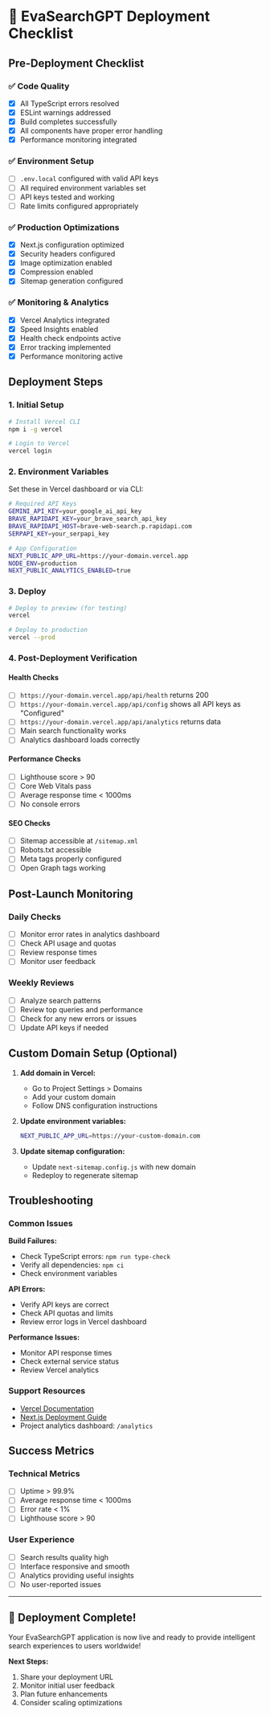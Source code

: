 # 🚀 EvaSearchGPT Deployment Checklist

## Pre-Deployment Checklist

### ✅ Code Quality
- [x] All TypeScript errors resolved
- [x] ESLint warnings addressed  
- [x] Build completes successfully
- [x] All components have proper error handling
- [x] Performance monitoring integrated

### ✅ Environment Setup
- [ ] `.env.local` configured with valid API keys
- [ ] All required environment variables set
- [ ] API keys tested and working
- [ ] Rate limits configured appropriately

### ✅ Production Optimizations
- [x] Next.js configuration optimized
- [x] Security headers configured
- [x] Image optimization enabled
- [x] Compression enabled
- [x] Sitemap generation configured

### ✅ Monitoring & Analytics
- [x] Vercel Analytics integrated
- [x] Speed Insights enabled
- [x] Health check endpoints active
- [x] Error tracking implemented
- [x] Performance monitoring active

## Deployment Steps

### 1. Initial Setup
```bash
# Install Vercel CLI
npm i -g vercel

# Login to Vercel
vercel login
```

### 2. Environment Variables
Set these in Vercel dashboard or via CLI:

```bash
# Required API Keys
GEMINI_API_KEY=your_google_ai_api_key
BRAVE_RAPIDAPI_KEY=your_brave_search_api_key
BRAVE_RAPIDAPI_HOST=brave-web-search.p.rapidapi.com
SERPAPI_KEY=your_serpapi_key

# App Configuration
NEXT_PUBLIC_APP_URL=https://your-domain.vercel.app
NODE_ENV=production
NEXT_PUBLIC_ANALYTICS_ENABLED=true
```

### 3. Deploy
```bash
# Deploy to preview (for testing)
vercel

# Deploy to production
vercel --prod
```

### 4. Post-Deployment Verification

#### Health Checks
- [ ] `https://your-domain.vercel.app/api/health` returns 200
- [ ] `https://your-domain.vercel.app/api/config` shows all API keys as "Configured"
- [ ] `https://your-domain.vercel.app/api/analytics` returns data
- [ ] Main search functionality works
- [ ] Analytics dashboard loads correctly

#### Performance Checks
- [ ] Lighthouse score > 90
- [ ] Core Web Vitals pass
- [ ] Average response time < 1000ms
- [ ] No console errors

#### SEO Checks
- [ ] Sitemap accessible at `/sitemap.xml`
- [ ] Robots.txt accessible
- [ ] Meta tags properly configured
- [ ] Open Graph tags working

## Post-Launch Monitoring

### Daily Checks
- [ ] Monitor error rates in analytics dashboard
- [ ] Check API usage and quotas
- [ ] Review response times
- [ ] Monitor user feedback

### Weekly Reviews
- [ ] Analyze search patterns
- [ ] Review top queries and performance
- [ ] Check for any new errors or issues
- [ ] Update API keys if needed

## Custom Domain Setup (Optional)

1. **Add domain in Vercel:**
   - Go to Project Settings > Domains
   - Add your custom domain
   - Follow DNS configuration instructions

2. **Update environment variables:**
   ```bash
   NEXT_PUBLIC_APP_URL=https://your-custom-domain.com
   ```

3. **Update sitemap configuration:**
   - Update `next-sitemap.config.js` with new domain
   - Redeploy to regenerate sitemap

## Troubleshooting

### Common Issues

**Build Failures:**
- Check TypeScript errors: `npm run type-check`
- Verify all dependencies: `npm ci`
- Check environment variables

**API Errors:**
- Verify API keys are correct
- Check API quotas and limits
- Review error logs in Vercel dashboard

**Performance Issues:**
- Monitor API response times
- Check external service status
- Review Vercel analytics

### Support Resources
- [Vercel Documentation](https://vercel.com/docs)
- [Next.js Deployment Guide](https://nextjs.org/docs/deployment)
- Project analytics dashboard: `/analytics`

## Success Metrics

### Technical Metrics
- [ ] Uptime > 99.9%
- [ ] Average response time < 1000ms
- [ ] Error rate < 1%
- [ ] Lighthouse score > 90

### User Experience
- [ ] Search results quality high
- [ ] Interface responsive and smooth
- [ ] Analytics providing useful insights
- [ ] No user-reported issues

---

## 🎉 Deployment Complete!

Your EvaSearchGPT application is now live and ready to provide intelligent search experiences to users worldwide!

**Next Steps:**
1. Share your deployment URL
2. Monitor initial user feedback
3. Plan future enhancements
4. Consider scaling optimizations
